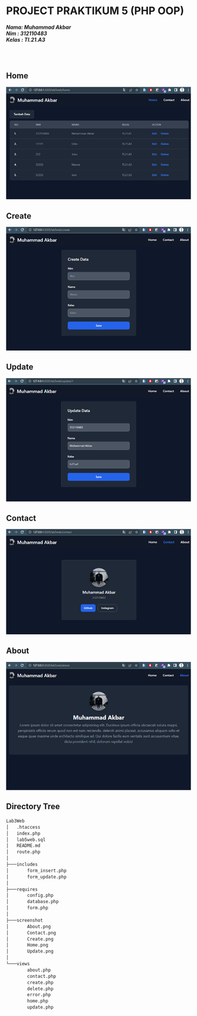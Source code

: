 # PROJECT PRAKTIKUM 5 (PHP OOP)

**_Nama: Muhammad Akbar_** <br/>
**_Nim : 312110483_** <br/>
**_Kelas : TI.21.A3_** <br/>

<br/><br/>

## **Home**
<img src="screenshot/Home.png">

<br/>

## **Create**
<img src="screenshot/Create.png">

<br/>

## **Update**
<img src="screenshot/Update.png">

<br/>

## **Contact**
<img src="screenshot/Contact.png">

<br/>

## **About**
<img src="screenshot/About.png">

<br/>

## **Directory Tree**
```bash
Lab3Web
│   .htaccess
│   index.php
│   lab5web.sql
│   README.md
│   route.php
│   
├───includes
│       form_insert.php
│       form_update.php
│       
├───requires
│       config.php
│       database.php
│       form.php
│       
├───screenshot
│       About.png
│       Contact.png
│       Create.png
│       Home.png
│       Update.png
│       
└───views
        about.php
        contact.php
        create.php
        delete.php
        error.php
        home.php
        update.php
```
